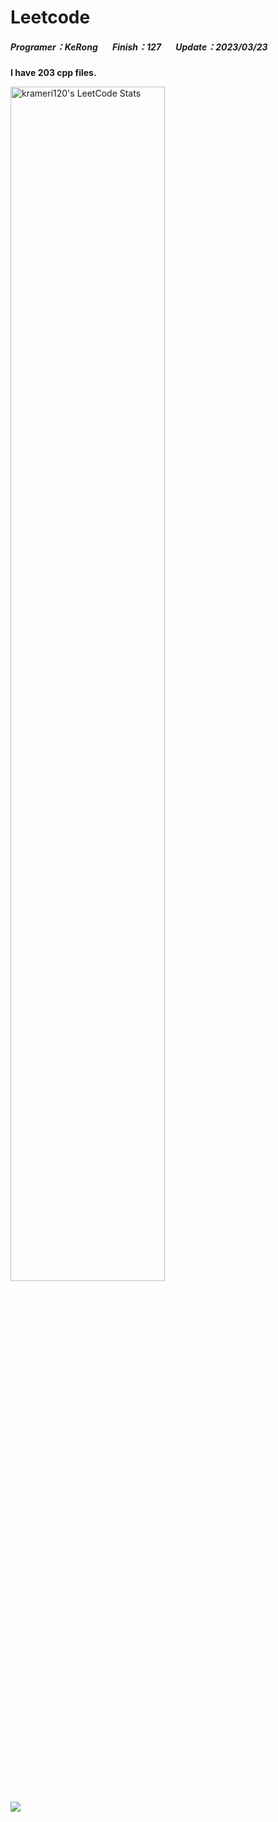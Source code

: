 # Leetcode
##### Programer：KeRong &nbsp;&nbsp;&nbsp;&nbsp;&nbsp;&nbsp;Finish：127 &nbsp;&nbsp;&nbsp;&nbsp;&nbsp;&nbsp;Update：2023/03/23

<!--  UPDATE_README:START -->
**I have 203 cpp files.**
<!-- UPDATE_README:END -->

<img src="https://stats.justsong.cn/api/leetcode/?username=krameri120&theme=jolly&hide_border=true" alt="krameri120's LeetCode Stats" width="70%" /> 

![](https://i.imgur.com/kApUvvh.gif)
